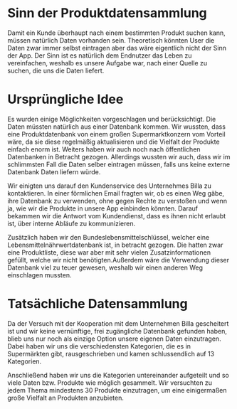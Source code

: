 # Sinn der Produktdatensammlung

Damit ein Kunde überhaupt nach einem bestimmten Produkt suchen kann, müssen natürlich Daten vorhanden sein. Theoretisch könnten User die Daten zwar immer selbst eintragen aber das wäre eigentlich nicht der Sinn der App. Der Sinn ist es natürlich dem Endnutzer das Leben zu vereinfachen, weshalb es unsere Aufgabe war, nach einer Quelle zu suchen, die uns die Daten liefert.

# Ursprüngliche Idee

Es wurden einige Möglichkeiten vorgeschlagen und berücksichtigt. Die Daten müssten natürlich aus einer Datenbank kommen. Wir wussten, dass eine Produktdatenbank von einem großen Supermarktkonzern vom Vorteil wäre, da sie diese regelmäßig aktualisieren und die Vielfalt der Produkte einfach enorm ist. Weiters haben wir auch noch nach öffentlichen Datenbanken in Betracht gezogen. Allerdings wussten wir auch, dass wir im schlimmsten Fall die Daten selber eintragen müssen, falls uns keine externe Datenbank Daten liefern würde. 

Wir einigten uns darauf den Kundenservice des Unternehmes Billa zu kontaktieren. In einer förmlichen Email fragten wir, ob es einen Weg gäbe, ihre Datenbank zu verwenden, ohne gegen Rechte zu verstoßen und wenn ja, wie wir die Produkte in unsere App einbinden könnten. Darauf bekammen wir die Antwort vom Kundendienst, dass es ihnen nicht erlaubt ist, über interne Abläufe zu kommunizieren.

Zusätzlich haben wir den Bundeslebensmittelschlüssel, welcher eine Lebensmittelnährwertdatenbank ist, in betracht gezogen. Die hatten zwar eine Produktliste, diese war aber mit sehr vielen Zusatzinformationen gefüllt, welche wir nicht benötigten.Außerdem wäre die Verwendung dieser Datenbank viel zu teuer gewesen, weshalb wir einen anderen Weg einschlagen mussten.

# Tatsächliche Datensammlung

Da der Versuch mit der Kooperation mit dem Unternehmen Billa gescheitert ist und wir keine vernünftige, frei zugängliche Datenbank gefunden haben, blieb uns nur noch als einzige Option unsere eigenen Daten einzutragen. Dabei haben wir uns die verschiedensten Kategorien, die es in Supermärkten gibt, rausgeschrieben und kamen schlussendlich auf 13 Kategorien. 

Anschließend haben wir uns die Kategorien untereinander aufgeteilt und so viele Daten bzw. Produkte wie möglich gesammelt. Wir versuchten zu jedem Thema mindestens 30 Produkte einzutragen, um eine einigermaßen große Vielfalt an Produkten anzubieten.